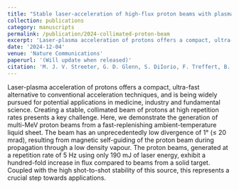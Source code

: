 ```yaml
---
title: "Stable laser-acceleration of high-flux proton beams with plasma collimation"
collection: publications
category: manuscripts
permalink: /publication/2024-collimated-proton-beam
excerpt: 'Laser-plasma acceleration of protons offers a compact, ultra-fast alternative to conventional acceleration techniques, and is being widely pursued for potential applications in medicine, industry and fundamental science. Creating a stable, collimated beam of protons at high repetition rates presents a key challenge. Here, we demonstrate the generation of multi-MeV proton beams from a fast-replenishing ambient-temperature liquid sheet. The beam has an unprecedentedly low divergence of 1° (≤ 20 mrad), resulting from magnetic self-guiding of the proton beam during propagation through a low density vapour. The proton beams, generated at a repetition rate of 5 Hz using only 190 mJ of laser energy, exhibit a hundred-fold increase in flux compared to beams from a solid target. Coupled with the high shot-to-shot stability of this source, this represents a crucial step towards applications.'
date: '2024-12-04'
venue: 'Nature Communications'
paperurl: '(Will update when released)'
citation: 'M. J. V. Streeter, G. D. Glenn, S. DiIorio, F. Treffert, B. Loughran, H. Ahmed, S. Astbury, M. Balcazar, M. Borghesi, N. Bourgeois, C. B. Curry, S. J. D. Dann, N. P. Dover, T. Dzelzainis, O. C. Ettlinger, M. Gauthier, L. Giuffrida, S. H. Glenzer, J. S. Green, R. J. Gray, G. S. Hicks, C. Hyland, V. Istokskaia, M. King, D. Margarone, O. McCusker, P. McKenna, Z. Najmudin, C. Parisuaña, P. Parsons, C. Spindloe, D. R. Symes, A. G. R. Thomas, N. Xu, and C. A. J. Palmer. &quot;Stable laser-acceleration of high-flux proton beams with plasma collimation.&quot; <i>Nature Communications</i>, Recommended for submission by reviewers.'
---
```

Laser-plasma acceleration of protons offers a compact, ultra-fast alternative to conventional acceleration techniques, and is being widely pursued for potential applications in medicine, industry and fundamental science. Creating a stable, collimated beam of protons at high repetition rates presents a key challenge. Here, we demonstrate the generation of multi-MeV proton beams from a fast-replenishing ambient-temperature liquid sheet. The beam has an unprecedentedly low divergence of 1° (≤ 20 mrad), resulting from magnetic self-guiding of the proton beam during propagation through a low density vapour. The proton beams, generated at a repetition rate of 5 Hz using only 190 mJ of laser energy, exhibit a hundred-fold increase in flux compared to beams from a solid target. Coupled with the high shot-to-shot stability of this source, this represents a crucial step towards applications.
